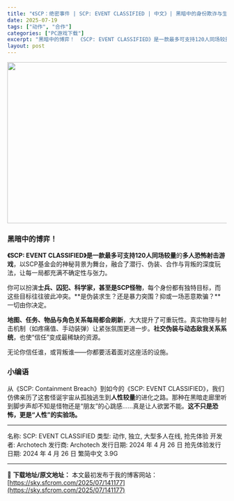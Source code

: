 ```yaml
---
title: "《SCP：绝密事件 | SCP: EVENT CLASSIFIED | 中文》| 黑暗中的身份欺诈与生存角力！"
date: 2025-07-19
tags: ["动作", "合作"]
categories: ["PC游戏下载"]
excerpt: "黑暗中的博弈！ 《SCP: EVENT CLASSIFIED》是一款最多可支持120人同场较量的多人恐怖射击游戏，以SCP基金会的神秘背景为舞台，融合了潜行、伪装、合作与背叛的深度玩法，让每一局都充满不确定性与张力。 你可以扮演士兵、囚犯、科学家，甚至是SCP怪物，每个身份都有独特目标，而这些目标往&hellip;"
layout: post
---
```


<img class="aligncenter size-full wp-image-141178" src="https://sky.sfcrom.com/wp-content/uploads/2025/07/2025071903281417.webp" alt="" width="660" height="370" />
<h3>黑暗中的博弈！</h3>
<strong>《SCP: EVENT CLASSIFIED》是一款最多可支持120人同场较量</strong>的<strong>多人恐怖射击游戏</strong>，以SCP基金会的神秘背景为舞台，融合了潜行、伪装、合作与背叛的深度玩法，让每一局都充满不确定性与张力。

你可以扮演<strong>士兵、囚犯、科学家，甚至是SCP怪物</strong>，每个身份都有独特目标，而这些目标往往彼此冲突。**是伪装求生？还是暴力突围？抑或一场恶意欺骗？**一切由你决定。

<strong>地图、任务、物品与角色关系每局都会刷新</strong>，大大提升了可重玩性。真实物理与射击机制（如疼痛值、手动装弹）让紧张氛围更进一步。<strong>社交伪装与动态敌我关系系统</strong>，也使“信任”变成最稀缺的资源。

无论你信任谁，或背叛谁——你都要活着面对这座活的设施。
<h3>小编语</h3>
从《SCP: Containment Breach》到如今的《SCP: EVENT CLASSIFIED》，我们仿佛亲历了这套怪诞宇宙从孤独逃生到<strong>人性较量</strong>的进化之路。那种在黑暗走廊里听到脚步声却不知是怪物还是“朋友”的心跳感……真是让人欲罢不能。<strong>这不只是恐怖，更是“人性”的实验场。</strong>

<hr />

名称: SCP: EVENT CLASSIFIED
类型: 动作, 独立, 大型多人在线, 抢先体验
开发者: Archotech
发行商: Archotech
发行日期: 2024 年 4 月 26 日
抢先体验发行日期: 2024 年 4 月 26 日
繁简中文
3.9G

---
📖 **下载地址/原文地址：** 本文最初发布于我的博客网站：[https://sky.sfcrom.com/2025/07/141177](https://sky.sfcrom.com/2025/07/141177)
